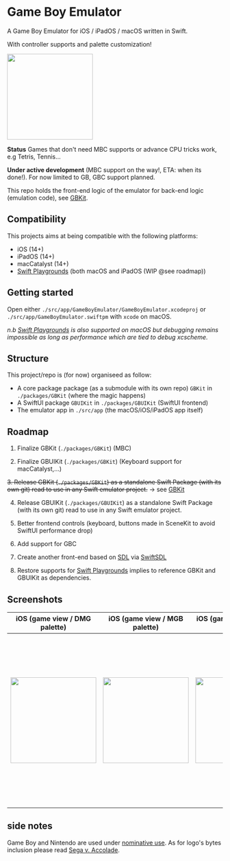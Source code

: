 # Game Boy Emulator

A Game Boy Emulator for iOS / iPadOS / macOS written in Swift.

With controller supports and palette customization!

<img src="./screenshots/views/features-showcase.gif" width="200">

**Status** Games that don't need MBC supports or advance CPU tricks work, e.g Tetris, Tennis...

**Under active development** (MBC support on the way!, ETA: when its done!). For now limited to GB, GBC support planned.

This repo holds the front-end logic of the emulator for back-end logic (emulation code), see [GBKit](https://github.com/MarcAlx/GBKit).

## Compatibility

This projects aims at being compatible with the following platforms:

- iOS (14+)
- iPadOS (14+)
- macCatalyst (14+)
- [Swift Playgrounds](https://www.apple.com/fr/swift/playgrounds/) (both macOS and iPadOS (WIP @see roadmap))

## Getting started

Open either `./src/app/GameBoyEmulator/GameBoyEmulator.xcodeproj` or `./src/app/GameBoyEmulator.swiftpm` with `xcode` on macOS.

_n.b [Swift Playgrounds](https://www.apple.com/fr/swift/playgrounds/) is also supported on macOS but debugging remains impossible as long as performance which are tied to debug xcscheme._ 

## Structure

This project/repo is (for now) organiseed as follow:

- A core package package (as a submodule with its own repo) `GBKit` in `./packages/GBKit` (where the magic happens)
- A SwiftUI package `GBUIKit` in `./packages/GBUIKit` (SwiftUI frontend)
- The emulator app in `./src/app` (the macOS/iOS/iPadOS app itself)

## Roadmap

1. Finalize GBKit (`./packages/GBKit`) (MBC)

2. Finalize GBUIKit (`./packages/GBKit`) (Keyboard support for macCatalyst,...)

~~3. Release GBKit (`./packages/GBKit`) as a standalone Swift Package (with its own git) read to use in any Swift emulator project.~~ -> see [GBKit](https://github.com/MarcAlx/GBKit)

4. Release GBUIKit (`./packages/GBUIKit`) as a standalone Swift Package (with its own git) read to use in any Swift emulator project.

5. Better frontend controls (keyboard, buttons made in SceneKit to avoid SwiftUI performance drop)

6. Add support for GBC

7. Create another front-end based on [SDL](https://www.libsdl.org) via [SwiftSDL](https://github.com/KevinVitale/SwiftSDL)

8. Restore supports for [Swift Playgrounds](https://www.apple.com/fr/swift/playgrounds/) implies to reference GBKit and GBUIKit as dependencies.

## Screenshots

| iOS (game view / DMG palette) | iOS (game view / MGB palette) | iOS (game view / custom palette) | iOS (game view / landscape fullscreen) | iOS (settings view) | iPadOS | macOS |
| - |  - |  - | - | - | - | - |
| <img src="./screenshots/views/iOS-dmg-palette.png" width="200"> |  <img src="./screenshots/views/iOS-mgb-palette.png" width="200"> |  <img src="./screenshots/views/iOS-game-custom-palette.png" width="200"> | <img src="./screenshots/views/iOS-landscape-fullscreen.png" width="400"> | <img src="./screenshots/views/iOS-settings.png" width="200"> | <img src="./screenshots/views/iPadOS-tetris.png" width="400"> | <img src="./screenshots/views/macOS-tennis.png" width="400"> |


## side notes

Game Boy and Nintendo are used under [nominative use](https://en.wikipedia.org/wiki/Nominative_use). As for logo's bytes inclusion please read [Sega v. Accolade](https://en.wikipedia.org/wiki/Sega_v._Accolade).